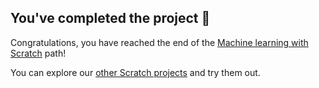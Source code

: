 ## You've completed the project 🎉

Congratulations, you have reached the end of the [Machine learning with Scratch](https://projects.raspberrypi.org/en/pathways/scratch-machine-learning) path!


You can explore our [other Scratch projects](https://projects.raspberrypi.org/en/projects?software%5B%5D=scratch) and try them out.
